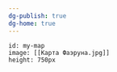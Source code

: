```yaml
---
dg-publish: true
dg-home: true
---
```


```leaflet
id: my-map
image: [[Карта Фаэруна.jpg]]
height: 750px
```
